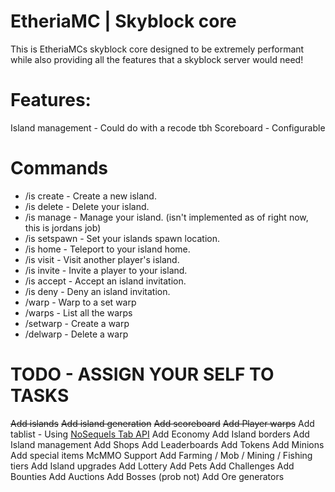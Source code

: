 # EtheriaMC | Skyblock core

This is EtheriaMCs skyblock core designed to be extremely performant while also providing all the features that a skyblock server would need!

# Features:
Island management - Could do with a recode tbh
Scoreboard - Configurable

# Commands
- /is create <name> - Create a new island.
- /is delete <name> - Delete your island.
- /is manage - Manage your island. (isn't implemented as of right now, this is jordans job)
- /is setspawn - Set your islands spawn location.
- /is home - Teleport to your island home.
- /is visit <player> - Visit another player's island.
- /is invite <player> - Invite a player to your island.
- /is accept <player> - Accept an island invitation.
- /is deny <player> - Deny an island invitation.
- /warp <warp> - Warp to a set warp
- /warps - List all the warps
- /setwarp <name> - Create a warp
- /delwarp <warp> - Delete a warp
# TODO - ASSIGN YOUR SELF TO TASKS
~~Add islands~~
~~Add island generation~~
~~Add scoreboard~~
~~Add Player warps~~
Add tablist - Using [NoSequels Tab API](https://github.com/NoSequel/TabAPI)
Add Economy
Add Island borders
Add Island management
Add Shops
Add Leaderboards
Add Tokens
Add Minions
Add special items
McMMO Support
Add Farming / Mob / Mining / Fishing tiers
Add Island upgrades
Add Lottery
Add Pets
Add Challenges
Add Bounties
Add Auctions
Add Bosses (prob not)
Add Ore generators
